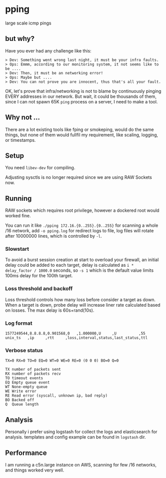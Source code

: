 # pping
large scale icmp pings

## but why?

Have you ever had any challenge like this:
```
> Dev: Something went wrong last night, it must be your infra faults.
> Ops: Emmm, according to our monitoring system, it not seems like to be ....
> Dev: Then, it must be an networking error!
> Ops: Maybe but ....
> Dev: You can not prove you are innocent, thus that's all your fault.
```

OK, let's prove that infra/networking is not to blame by continuously pinging EVERY addresses in our network.
But wait, it could be thousands of them, since I can not spawn 65K `ping` process on a server, I need to make a tool.

## Why not ...

There are a lot existing tools like fping or smokeping, would do the same things, but none of them would fullfil my requirement, like scaling, logging, or timestamps.

## Setup

You need `libev-dev` for compiling. 

Adjusting sysctls is no longer required since we are using RAW Sockets now.

## Running

RAW sockets which requires root privilege, however a dockered root would worked fine.

You can run it like `./pping 172.16.{0..255}.{0..255}` for scanning a whole /16 network, add `-o pping.log` for redirect logs to file, log files will rotate after 10000000 lines, which is controlled by `-l`.

### Slowstart

To avoid a burst session creation at start to overload your firewall, an initial delay could be added to each target, delay is calculated as `i * delay_factor / 1000.0` seconds, so `-s 1` which is the default value limits 100ms delay for the 100th target.

### Loss threshold and backoff

Loss threshold controls how many loss before consider a target as down. When a target is down, probe delay will increase liner rate calculated based on losses. The max delay is 60s+rand(10s).

### Log format

```
1577249544,8.8.8.8,0.901568,0   ,1.000000,U     ,U          ,55
unix_ts   ,ip     ,rtt     ,loss,interval,status,last_status,ttl
```


### Verbose status

```
TX=0 RX=0 TO=0 EQ=0 WT=0 WE=0 RE=0 (0 0 0) BO=0 Q=0

TX number of packets sent
RX number of packets recv
TO timeout events 
EQ Empty queue event
WT None-empty queue
WE Write error
RE Read error (syscall, unknown ip, bad reply)
BO Backed off
Q  Queue length
```

## Analysis

Personally i prefer using logstash for collect the logs and elasticsearch for analysis. templates and config example can be found in `logstash` dir.

## Performance

I am running a c5n.large instance on AWS, scanning for few /16 networks, and things worked very well.
